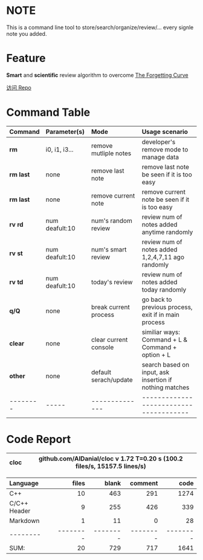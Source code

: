 

# NOTE
This is a command line tool to store/search/organize/review/... every signle note you added.


# Feature
**Smart** and **scientific** review algorithm to overcome [The Forgetting Curve](https://en.wikipedia.org/wiki/Forgetting_curve)

[访问 Repo](https://github.com/JayeWang/dic)

# Command Table

Command | Parameter(s) | Mode | Usage scenario
:-------|:-------|:------- |:-------
**rm** |  i0, i1, i3...| remove mutliple notes | developer's remove mode to manage data 
**rm last** | none | remove last note | remove last note be seen if it is too easy 
**rm last** | none | remove current note | remove current note be seen if it is too easy 
**rv rd** | num deafult:10  | num's random review |  review num of notes added anytime randomly 
**rv st** | num deafult:10 | num's smart review | review num of notes added 1,2,4,7,11 ago randomly 
**rv td** | num deafult:10 | today's review| review num of notes added today randomly 
**q/Q** | none | break current process | go back to previous process, exit if in main process
**clear** | none | clear current console | similiar ways: Command + L & Command + option + L
**other** | none | default serach/update | search based on input, ask insertion if nothing matches 
-------- | -----| --------------|--------------------------------------



# Code Report
cloc|github.com/AlDanial/cloc v 1.72  T=0.20 s (100.2 files/s, 15157.5 lines/s)
--- | ---

Language|files|blank|comment|code
:-------|-------:|-------:|-------:|-------:
C++|10|463|291|1274
C/C++ Header|9|255|426|339
Markdown|1|11|0|28
--------|--------|--------|--------|--------
SUM:|20|729|717|1641
